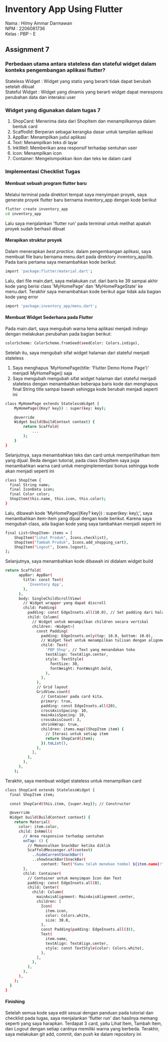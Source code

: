 # Inventory App Using Flutter 
Nama   : Hilmy Ammar Darmawan  
NPM    : 2206081736  
Kelas  : PBP - E  
## Assignment 7

### Perbedaan utama antara stateless dan stateful widget dalam konteks pengembangan aplikasi flutter?
Stateless Widget  : Widget yang statis yang berarti tidak dapat berubah setelah dibuat  
Stateful Widget   : Widget yang dinamis yang berarti widget dapat merespons perubahan data dan interaksi user

### Widget yang digunakan dalam tugas 7
1. ShopCard: Menerima data dari ShopItem dan menampilkannya dalam bentuk card
2. Scaffodld: Berperan sebagai kerangka dasar untuk tampilan aplikasi
3. AppBar: Menampilkan judul aplikasi
4. Text: Menampilkan teks di layar
5. InkWell: Memberikan area responsif terhadap sentuhan user
6. Icon: Menampilkan icon
7. Container: Mengelompokkan ikon dan teks ke dalam card
   
### Implementasi Checklist Tugas
#### Membuat sebuah program flutter baru

Melalui terminal pada direktori tempat saya menyimpan proyek, saya generate proyek flutter baru bernama inventory_app dengan kode berikut  
```bash
flutter create inventory_app
cd inventory_app
```
Lalu saya menjalankan 'flutter run' pada terminal untuk melihat apakah proyek sudah berhasil dibuat

#### Merapikan struktur proyek
Dalam menerapkan *best practice.* dalam pengembangan aplikasi, saya membuat file baru bernama menu.dart pada direktory inventory_app/lib. Pada baris pertama saya menambahkan kode berikut:
```bash
import 'package:flutter/material.dart';
```
Lalu, dari file main.dart, saya melakukan *cut.* dari baris ke 39 sampai akhir kode yang berisi class 'MyHomePage' dan 'MyHomePageState' ke menu.dart. Terakhir saya menambahkan kode berikut agar tidak ada bagian kode yang error
```bash
import 'package:inventory_app/menu.dart';
```

#### Membuat Widget Sederhana pada Flutter
Pada main.dart, saya mengubah warna tema aplikasi menjadi indingo dengan melakukan perubahan pada bagian berikut:
```bash
colorScheme: ColorScheme.fromSeed(seedColor: Colors.indigo),
```
Setelah itu, saya mengubah sifat widget halaman dari stateful menjadi stateless
1. Saya menghapus 'MyHomePage(title: 'Flutter Demo Home Page')' menjadi MyHomePage() saja
2. Saya mengubah mengubah sifat widget halaman dari stateful menjadi stateless dengan menambahkan beberapa baris kode dan menghapus final String title sampai bawah sehingga kode berubah menjadi seperti ini
```bash
class MyHomePage extends StatelessWidget {
    MyHomePage({Key? key}) : super(key: key);

    @override
    Widget build(BuildContext context) {
        return Scaffold(
            ...
        );
    }
}
```
Selanjutnya, saya menambahkan teks dan card untuk memperlihatkan item yang dijual. Beda dengan tutorial, pada class ShopItem saya juga menambahkan warna card untuk mengimplementasi bonus sehingga kode akan menjadi seperti ini
```bash
class ShopItem {
  final String name;
  final IconData icon;
  final Color color;
  ShopItem(this.name, this.icon, this.color);
}
```
Lalu, dibawah kode 'MyHomePage({Key? key}) : super(key: key);', saya menambahkan item-item yang dijual dengan kode berikut. Karena saya mengubah class, ada bagian kode yang saya tambahkan menjadi seperti ini
```bash
final List<ShopItem> items = [
    ShopItem("Lihat Produk", Icons.checklist),
    ShopItem("Tambah Produk", Icons.add_shopping_cart),
    ShopItem("Logout", Icons.logout),
];
```
Selanjutnya, saya menambahkan kode dibawah ini didalam widget build
```bash
return Scaffold(
      appBar: AppBar(
        title: const Text(
          'Inventory App',
        ),
      ),
      body: SingleChildScrollView(
        // Widget wrapper yang dapat discroll
        child: Padding(
          padding: const EdgeInsets.all(10.0), // Set padding dari halaman
          child: Column(
            // Widget untuk menampilkan children secara vertikal
            children: <Widget>[
              const Padding(
                padding: EdgeInsets.only(top: 10.0, bottom: 10.0),
                // Widget Text untuk menampilkan tulisan dengan alignment center dan style yang sesuai
                child: Text(
                  'PBP Shop', // Text yang menandakan toko
                  textAlign: TextAlign.center,
                  style: TextStyle(
                    fontSize: 30,
                    fontWeight: FontWeight.bold,
                  ),
                ),
              ),
              // Grid layout
              GridView.count(
                // Container pada card kita.
                primary: true,
                padding: const EdgeInsets.all(20),
                crossAxisSpacing: 10,
                mainAxisSpacing: 10,
                crossAxisCount: 3,
                shrinkWrap: true,
                children: items.map((ShopItem item) {
                  // Iterasi untuk setiap item
                  return ShopCard(item);
                }).toList(),
              ),
            ],
          ),
        ),
      ),
    );
```
Terakhir, saya membuat widget stateless untuk menampilkan card
```bash
class ShopCard extends StatelessWidget {
  final ShopItem item;

  const ShopCard(this.item, {super.key}); // Constructor

  @override
  Widget build(BuildContext context) {
    return Material(
      color: item.color,
      child: InkWell(
        // Area responsive terhadap sentuhan
        onTap: () {
          // Memunculkan SnackBar ketika diklik
          ScaffoldMessenger.of(context)
            ..hideCurrentSnackBar()
            ..showSnackBar(SnackBar(
                content: Text("Kamu telah menekan tombol ${item.name}!")));
        },
        child: Container(
          // Container untuk menyimpan Icon dan Text
          padding: const EdgeInsets.all(8),
          child: Center(
            child: Column(
              mainAxisAlignment: MainAxisAlignment.center,
              children: [
                Icon(
                  item.icon,
                  color: Colors.white,
                  size: 30.0,
                ),
                const Padding(padding: EdgeInsets.all(3)),
                Text(
                  item.name,
                  textAlign: TextAlign.center,
                  style: const TextStyle(color: Colors.white),
                ),
              ],
            ),
          ),
        ),
      ),
    );
  }
}
```
#### Finishing
Setelah semua kode saya edit sesuai dengan panduan pada tutorial dan checklist pada tugas, saya menjalankan 'flutter run' dan hasilnya memang seperti yang saya harapkan. Terdapat 3 card, yaitu Lihat Item, Tambah Item, dan Logout dengan setiap cardnya memiliki warna yang berbeda. Terakhir, saya melakukan git add, commit, dan push ke dalam repository ini
